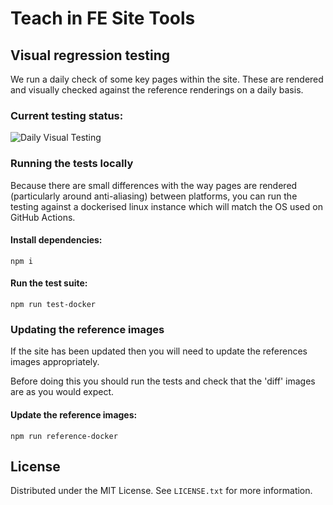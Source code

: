 # Teach in FE Site Tools

## Visual regression testing
We run a daily check of some key pages within the site. These are rendered and visually checked against the reference renderings on a daily basis.

### Current testing status:
![Daily Visual Testing](https://github.com/DFE-Digital/teach-in-fe-site-tools/actions/workflows/visual-test.yaml/badge.svg)

### Running the tests locally
Because there are small differences with the way pages are rendered (particularly around anti-aliasing) between platforms, you can run the testing against a dockerised linux instance which will match the OS used on GitHub Actions.

#### Install dependencies:
```
npm i
```

#### Run the test suite:
```
npm run test-docker
```

### Updating the reference images

If the site has been updated then you will need to update the references images appropriately.

Before doing this you should run the tests and check that the 'diff' images are as you would expect.

#### Update the reference images:
```
npm run reference-docker
```

## License
Distributed under the MIT License. See `LICENSE.txt` for more information.